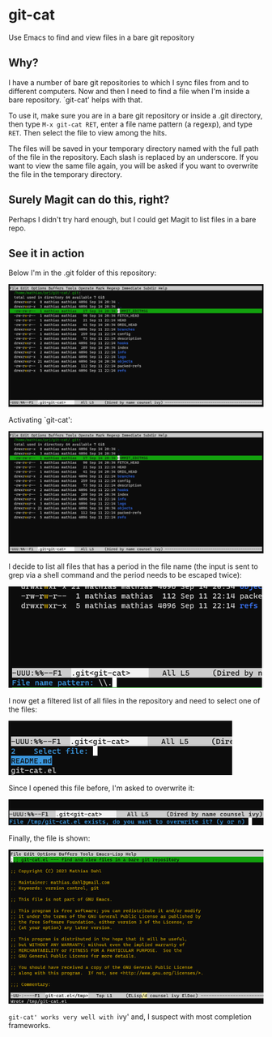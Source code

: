 # git-cat

Use Emacs to find and view files in a bare git repository

## Why?

I have a number of bare git repositories to which I sync files from
and to different computers.  Now and then I need to find a file
when I'm inside a bare repository.  `git-cat' helps with that.

To use it, make sure you are in a bare git repository or inside a
.git directory, then type ```M-x git-cat RET```, enter a file name
pattern (a regexp), and type ```RET```.  Then select the file to view
among the hits.

The files will be saved in your temporary directory named with the
full path of the file in the repository.  Each slash is replaced by
an underscore.  If you want to view the same file again, you will be
asked if you want to overwrite the file in the temporary directory.

## Surely Magit can do this, right?

Perhaps I didn't try hard enough, but I could get Magit to list files
in a bare repo.

## See it in action

Below I'm in the .git folder of this repository:

![git folder](git-cat-4.png "In .git folder, git-cat activated")

Activating `git-cat':

![git folder activated git-cat](git-cat-4.png "In .git folder, git-cat activated")

I decide to list all files that has a period in the file name (the
input is sent to grep via a shell command and the period needs to be
escaped twice):

![select file](git-cat-3.png "Select file from list")

I now get a filtered list of all files in the repository and need to
select one of the files:

![select file](git-cat-2.png "Select file from list")

Since I opened this file before, I'm asked to overwrite it:

![git-cat ask to overwrite](git-cat-1.png "Ask to overwrite")

Finally, the file is shown:

![file shown](git-cat-5.png "File shown")

`git-cat' works very well with `ivy' and, I suspect with most
completion frameworks.


